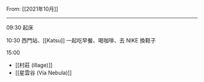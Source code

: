 From: [[2021年10月]]

---

09:30 起床

10:30 西門站、[[Katsu]] 一起吃早餐、喝咖啡、去 NIKE 換鞋子

15:00
* [[村莊 (illage)]]
* [[星雲谷 (Via Nebula)]]
